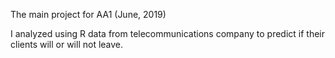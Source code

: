 The main project for AA1 (June, 2019)

I analyzed using R data from telecommunications company to predict if their clients will or will not leave.
